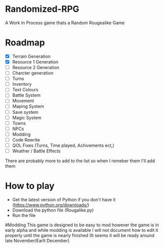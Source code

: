 # Randomized-RPG
A Work In Process game thats a Random Rougealike Game

# Roadmap
- [x] Terrain Generation
- [x] Resource 1 Generation
- [ ] Resource 2 Generation
- [ ] Charcter generation
- [ ] Turns
- [ ] Inventory
- [ ] Text Colours
- [ ] Battle System
- [ ] Movement
- [ ] Maping System
- [ ] Save system
- [ ] Magic System
- [ ] Towns
- [ ] NPCs
- [ ] Modding
- [ ] Code Rewrite
- [ ] QOL Fixes (Turns, Time played, Achivements ect,)
- [ ] Weather / Battle Effects

There are probably more to add to the list so when I remeber them I'll add them



# How to play
- Get the latest version of Python if you don't have it (https://www.python.org/downloads/)
- Download the python file (Rougalike.py)
- Run the file

#Modding
This game is designed to be easy to mod however the game is in early alpha and while modding is available I will not document how to edit it properly until the game is nearly finished (It seems it will be ready around late November/Earlt December)
